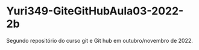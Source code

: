 # Yuri349-GiteGitHubAula03-2022-2b
Segundo repositório do curso git e Git hub em outubro/novembro de 2022.
